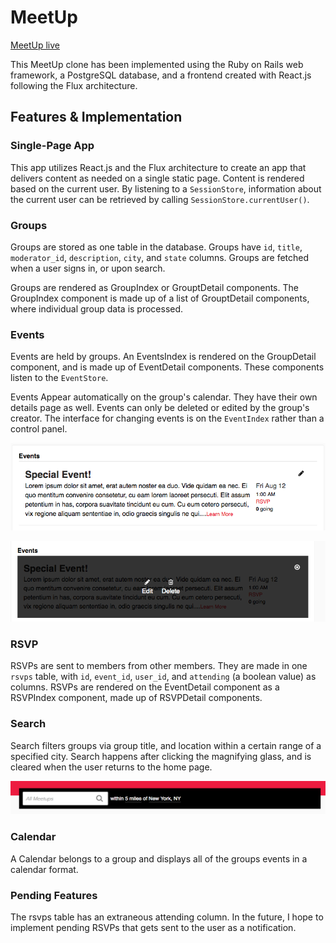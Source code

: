 # MeetUp

[MeetUp live][heroku]

[heroku]: http://www.herokuapp.com


This MeetUp clone has been implemented using the Ruby on Rails web framework, a PostgreSQL database, and
a frontend created with React.js following the Flux architecture.  

## Features & Implementation

### Single-Page App

This app utilizes React.js and the Flux architecture to create an app that delivers
content as needed on a single static page. Content is rendered based on the current user.
By listening to a `SessionStore`, information about the current user can be retrieved by
calling `SessionStore.currentUser()`.


### Groups

  Groups are stored as one table in the database. Groups have `id`, `title`, `moderator_id`, `description`, `city`, and `state` columns. Groups are fetched when a user signs in, or upon search.

  Groups are rendered as GroupIndex or GrouptDetail components. The GroupIndex component is made up of a list of GrouptDetail components, where individual group data is processed.

### Events

Events are held by groups. An EventsIndex is rendered on the GroupDetail component, and is made up of EventDetail components. These components listen to the `EventStore`.

Events Appear automatically on the group's calendar. They have their own details page as well. Events can only be deleted or edited by the group's creator. The interface for changing events is on the `EventIndex` rather than a control panel.

![event]

![event-admin]


### RSVP

RSVPs are sent to members from other members. They are made in one `rsvps` table, with `id`, `event_id`, `user_id`, and `attending` (a boolean value) as columns.
RSVPs are rendered on the EventDetail component as a RSVPIndex component, made up of RSVPDetail components.

### Search

Search filters groups via group title, and location within a certain range of a specified city. Search happens after clicking the magnifying glass, and is cleared when the user returns to the home page.

![search-bar]

### Calendar

A Calendar belongs to a group and displays all of the groups events in a calendar format.

### Pending Features

The rsvps table has an extraneous attending column. In the future, I hope to implement pending RSVPs that gets sent to the user as a notification.

[event]: ./docs/production_img/event.png
[event-admin]: ./docs/production_img/event_admin.png
[search-bar]: ./docs/production_img/search_bar.png
